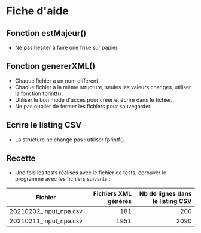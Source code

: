 # Fiche d'aide

## Fonction estMajeur()

+ Ne pas hésiter à faire une frise sur papier.

## Fonction genererXML()

+ Chaque fichier a un nom différent.
+ Chaque fichier à la même structure, seules les valeurs changes, utiliser la fonction fprintf().
+ Utiliser le bon mode d'accès pour créer et écrire dans le fichier.
+ Ne pas oublier de fermer les fichiers pour sauvegarder.

## Ecrire le listing CSV

+ La structure ne change pas : utiliser fprintf().

## Recette

+ Une fois les tests réalisés avec le fichier de tests, éprouver le programme avec les fichiers suivants :

| Fichier | Fichiers XML générés | Nb de lignes dans le listing CSV |
| --- | ---:| ---:|
| 20210202_input_npa.csv | 181 | 200 |
| 20210211_input_npa.csv | 1951 | 2090 |